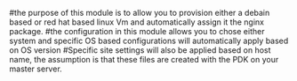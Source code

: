 #the purpose of this module is to allow you to provision either a debain based or red hat based linux Vm and automatically assign it the nginx package.
#the configuration in this module allows you to chose either system and specific OS based configurations will automatically apply based on OS version 
#Specific site settings will also be applied based on host name, the assumption is that these files are created with the PDK on your master server.